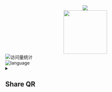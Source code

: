 <div align="center"> <img src="https://metrics.lecoq.io/blue-stone-j?template=classic&config.timezone=Asia%2FShanghai"> </div>

<div align="center"> <img height="137px" src="https://github-readme-stats.vercel.app/api?username=blue-stone-j&hide_title=true&hide_border=true&show_icons=trueline_height=21&text_color=000&icon_color=000&bg_color=0,ea6161,ffc64d,fffc4d,52fa5a&theme=graywhite" /> </div>


  <!-- visitor statistics logo 访问量统计徽标 -->
  <picture>
    <source media="(prefers-color-scheme: dark)" srcset="https://github-readme-activity-graph.vercel.app/graph?username=blue-stone-j&theme=xcode&bg_color=FF000000&hide_border=true" />
    <source media="(prefers-color-scheme: light)" srcset="https://github-readme-activity-graph.vercel.app/graph?username=blue-stone-j&theme=xcode&bg_color=FF000000&color=000000&hide_border=true" />
    <img src="https://github-readme-activity-graph.vercel.app/graph?username=blue-stone-j&theme=xcode&bg_color=FF000000&hide_border=true" alt="访问量统计" />
  </picture>
</div>


<div>
  <picture>
    <img src="https://github-readme-stats.vercel.app/api/top-langs/?username=blue-stone-j&layout=compact&hide_border=true&langs_count=20" alt="language" />
  </picture>
</div>

<details>
    <summary>
        <h2>Share QR</h2>
    </summary>
<!-- <img src="https://github.com/heartyang520/HeartYang.github.io/blob/main/share/QR_d.png?raw=true"width="20%"> -->
</details>